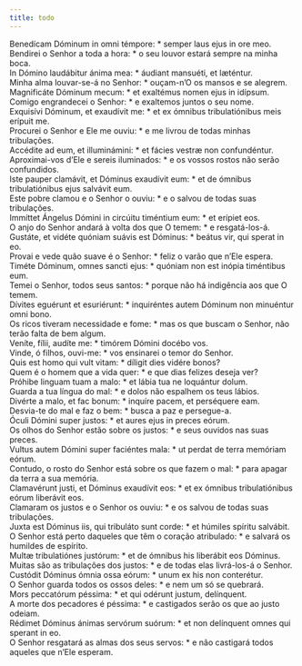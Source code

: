 ```yaml
---
title: todo
---
```

<div class="dropcap text-justify">Benedícam Dóminum in omni témpore: * semper laus ejus in ore meo.</div>
<div class="dropcap text-justify">Bendirei o Senhor a toda a hora: * o seu louvor estará sempre na minha boca.</div>
<div class="text-justify">In Dómino laudábitur ánima mea: * áudiant mansuéti, et læténtur.</div>
<div class="text-justify">Minha alma louvar-se-á no Senhor: * ouçam-n’O os mansos e se alegrem.</div>
<div class="text-justify">Magnificáte Dóminum mecum: * et exaltémus nomen ejus in idípsum.</div>
<div class="text-justify">Comigo engrandecei o Senhor: * e exaltemos juntos o seu nome.</div>
<div class="text-justify">Exquisívi Dóminum, et exaudívit me: * et ex ómnibus tribulatiónibus meis erípuit me.</div>
<div class="text-justify">Procurei o Senhor e Ele me ouviu: * e me livrou de todas minhas tribulações.</div>
<div class="text-justify">Accédite ad eum, et illuminámini: * et fácies vestræ non confundéntur.</div>
<div class="text-justify">Aproximai-vos d’Ele e sereis iluminados: * e os vossos rostos não serão confundidos.</div>
<div class="text-justify">Iste pauper clamávit, et Dóminus exaudívit eum: * et de ómnibus tribulatiónibus ejus salvávit eum.</div>
<div class="text-justify">Este pobre clamou e o Senhor o ouviu: * e o salvou de todas suas tribulações.</div>
<div class="text-justify">Immíttet Ángelus Dómini in circúitu timéntium eum: * et erípiet eos.</div>
<div class="text-justify">O anjo do Senhor andará à volta dos que O temem: * e resgatá-los-á.</div>
<div class="text-justify">Gustáte, et vidéte quóniam suávis est Dóminus: * beátus vir, qui sperat in eo.</div>
<div class="text-justify">Provai e vede quão suave é o Senhor: * feliz o varão que n’Ele espera.</div>
<div class="text-justify">Timéte Dóminum, omnes sancti ejus: * quóniam non est inópia timéntibus eum.</div>
<div class="text-justify">Temei o Senhor, todos seus santos: * porque não há indigência aos que O temem.</div>
<div class="text-justify">Dívites eguérunt et esuriérunt: * inquiréntes autem Dóminum non minuéntur omni bono.</div>
<div class="text-justify">Os ricos tiveram necessidade e fome: * mas os que buscam o Senhor, não terão falta de bem algum.</div>
<div class="text-justify">Veníte, fílii, audíte me: * timórem Dómini docébo vos.</div>
<div class="text-justify">Vinde, ó filhos, ouvi-me: * vos ensinarei o temor do Senhor.</div>
<div class="text-justify">Quis est homo qui vult vitam: * díligit dies vidére bonos?</div>
<div class="text-justify">Quem é o homem que a vida quer: * e que dias felizes deseja ver?</div>
<div class="text-justify">Próhibe linguam tuam a malo: * et lábia tua ne loquántur dolum.</div>
<div class="text-justify">Guarda a tua língua do mal: * e dolos não espalhem os teus lábios.</div>
<div class="text-justify">Divérte a malo, et fac bonum: * inquíre pacem, et perséquere eam.</div>
<div class="text-justify">Desvia-te do mal e faz o bem: * busca a paz e persegue-a.</div>
<div class="text-justify">Óculi Dómini super justos: * et aures ejus in preces eórum.</div>
<div class="text-justify">Os olhos do Senhor estão sobre os justos: * e seus ouvidos nas suas preces.</div>
<div class="text-justify">Vultus autem Dómini super faciéntes mala: * ut perdat de terra memóriam eórum.</div>
<div class="text-justify">Contudo, o rosto do Senhor está sobre os que fazem o mal: * para apagar da terra a sua memória.</div>
<div class="text-justify">Clamavérunt justi, et Dóminus exaudívit eos: * et ex ómnibus tribulatiónibus eórum liberávit eos.</div>
<div class="text-justify">Clamaram os justos e o Senhor os ouviu: * e os salvou de todas suas tribulações.</div>
<div class="text-justify">Juxta est Dóminus iis, qui tribuláto sunt corde: * et húmiles spíritu salvábit.</div>
<div class="text-justify">O Senhor está perto daqueles que têm o coração atribulado: * e salvará os humildes de espírito.</div>
<div class="text-justify">Multæ tribulatiónes justórum: * et de ómnibus his liberábit eos Dóminus.</div>
<div class="text-justify">Muitas são as tribulações dos justos: * e de todas elas livrá-los-á o Senhor.</div>
<div class="text-justify">Custódit Dóminus ómnia ossa eórum: * unum ex his non conterétur.</div>
<div class="text-justify">O Senhor guarda todos os ossos deles: * e nem um só se quebrará.</div>
<div class="text-justify">Mors peccatórum péssima: * et qui odérunt justum, delínquent.</div>
<div class="text-justify">A morte dos pecadores é péssima: * e castigados serão os que ao justo odeiam.</div>
<div class="text-justify">Rédimet Dóminus ánimas servórum suórum: * et non delínquent omnes qui sperant in eo.</div>
<div class="text-justify">O Senhor resgatará as almas dos seus servos: * e não castigará todos aqueles que n’Ele esperam.</div>
